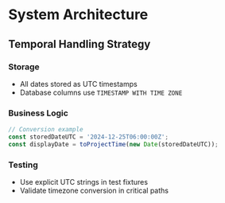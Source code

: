# System Architecture

## Temporal Handling Strategy

### Storage
- All dates stored as UTC timestamps
- Database columns use `TIMESTAMP WITH TIME ZONE`

### Business Logic
```typescript
// Conversion example
const storedDateUTC = '2024-12-25T06:00:00Z';
const displayDate = toProjectTime(new Date(storedDateUTC));
```

### Testing
- Use explicit UTC strings in test fixtures
- Validate timezone conversion in critical paths
